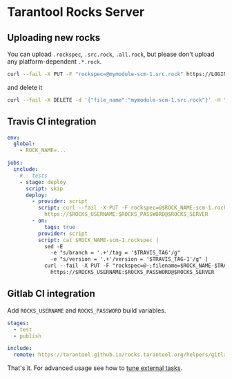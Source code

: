 # Tarantool Rocks Server

## Uploading new rocks

You can upload `.rockspec`, `.src.rock`, `.all.rock`,
but please don't upload any platform-dependent `.*.rock`.

```bash
curl --fail -X PUT -F "rockspec=@mymodule-scm-1.src.rock" https://LOGIN:PASSWORD@rocks.tarantool.org
```

and delete it
```bash
curl --fail -X DELETE -d '{"file_name":"mymodule-scm-1.src.rock"}' -H "Content-Type: application/json" https://LOGIN:PASSWORD@rocks.tarantool.org
```

## Travis CI integration

```yaml
env:
  global:
    - ROCK_NAME=...

jobs:
  include:
    # - tests
    - stage: deploy
      script: skip
      deploy:
        - provider: script
          script: curl --fail -X PUT -F rockspec=@$ROCK_NAME-scm-1.rockspec
            https://$ROCKS_USERNAME:$ROCKS_PASSWORD@$ROCKS_SERVER
        - on:
            tags: true
          provider: script
          script: cat $ROCK_NAME-scm-1.rockspec |
            sed -E
              -e "s/branch = '.+'/tag = '$TRAVIS_TAG'/g"
              -e "s/version = '.+'/version = '$TRAVIS_TAG-1'/g" |
            curl --fail -X PUT -F "rockspec=@-;filename=$ROCK_NAME-$TRAVIS_TAG-1.rockspec"
              https://$ROCKS_USERNAME:$ROCKS_PASSWORD@$ROCKS_SERVER
```

## Gitlab CI integration

Add `ROCKS_USERNAME` and `ROCKS_PASSWORD` build variables.

```yaml
stages:
  - test
  - publish

include:
  remote: https://tarantool.github.io/rocks.tarantool.org/helpers/gitlab-publish-rockspec.yml
```

That's it. For advanced usage see how to
[tune external tasks](https://docs.gitlab.com/ee/ci/yaml/#overriding-external-template-values).
